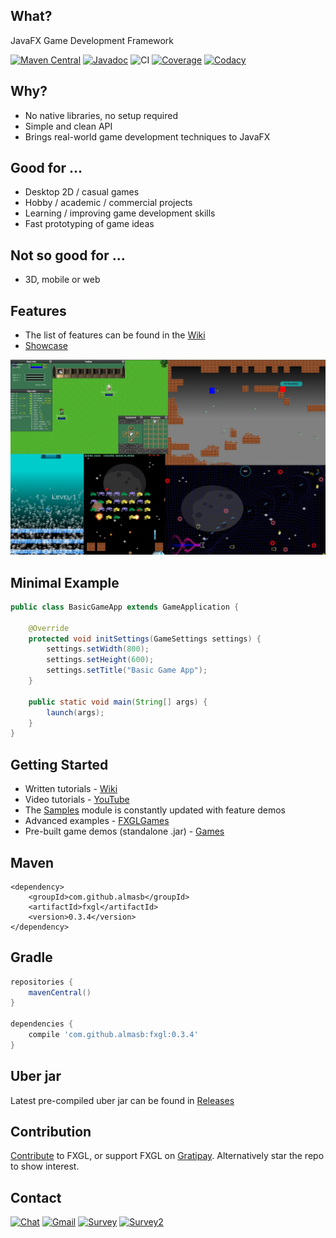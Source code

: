 ## What?

JavaFX Game Development Framework

[![Maven Central](https://img.shields.io/maven-central/v/com.github.almasb/fxgl.svg)]()
[![Javadoc](https://img.shields.io/badge/docs-javadoc-blue.svg)](https://www.javadoc.io/doc/com.github.almasb/fxgl/)
![CI](https://travis-ci.org/AlmasB/FXGL.svg?branch=master)
[![Coverage](https://api.codacy.com/project/badge/Coverage/9603c2522deb42fbb9146bedfcb860b2)](https://www.codacy.com/app/AlmasB/FXGL?utm_source=github.com&amp;utm_medium=referral&amp;utm_content=AlmasB/FXGL&amp;utm_campaign=Badge_Coverage)
[![Codacy](https://api.codacy.com/project/badge/Grade/9603c2522deb42fbb9146bedfcb860b2)](https://www.codacy.com/app/AlmasB/FXGL?utm_source=github.com&amp;utm_medium=referral&amp;utm_content=AlmasB/FXGL&amp;utm_campaign=Badge_Grade)

## Why?

* No native libraries, no setup required
* Simple and clean API
* Brings real-world game development techniques to JavaFX

## Good for ...

* Desktop 2D / casual games
* Hobby / academic / commercial projects
* Learning / improving game development skills
* Fast prototyping of game ideas

## Not so good for ...

* 3D, mobile or web

## Features

* The list of features can be found in the [Wiki](https://github.com/AlmasB/FXGL/wiki/Core-Features)
* [Showcase](http://almasb.github.io/FXGLGames/)

![promo](https://raw.githubusercontent.com/AlmasB/git-server/master/storage/images/fxgl_promo.jpg)

## Minimal Example

```java
public class BasicGameApp extends GameApplication {

    @Override
    protected void initSettings(GameSettings settings) {
        settings.setWidth(800);
        settings.setHeight(600);
        settings.setTitle("Basic Game App");
    }

    public static void main(String[] args) {
        launch(args);
    }
}
```

## Getting Started

* Written tutorials - [Wiki](https://github.com/AlmasB/FXGL/wiki)
* Video tutorials - [YouTube](https://www.youtube.com/playlist?list=PL4h6ypqTi3RTiTuAQFKE6xwflnPKyFuPp)
* The [Samples](fxgl-samples) module is constantly updated with feature demos
* Advanced examples - [FXGLGames](https://github.com/AlmasB/FXGLGames)
* Pre-built game demos (standalone .jar) - [Games](https://github.com/AlmasB/FXGLGames/tree/master/binaries)

## Maven

```maven
<dependency>
    <groupId>com.github.almasb</groupId>
    <artifactId>fxgl</artifactId>
    <version>0.3.4</version>
</dependency>
```

## Gradle

```gradle
repositories {
    mavenCentral()
}

dependencies {
    compile 'com.github.almasb:fxgl:0.3.4'
}
```

## Uber jar

Latest pre-compiled uber jar can be found in [Releases](https://github.com/AlmasB/FXGL/releases)

## Contribution

[Contribute](CONTRIBUTING.md) to FXGL, or support FXGL on [Gratipay](https://gratipay.com/FXGL/).
Alternatively star the repo to show interest.

## Contact
[![Chat](https://badges.gitter.im/AlmasB/FXGL.svg)](https://gitter.im/AlmasB/FXGL)
[![Gmail](https://img.shields.io/badge/Email-almaslvl@gmail.com-red.svg)](https://plus.google.com/+AlmasB0/about)
[![Survey](https://img.shields.io/badge/Feedback-SurveyMonkey-red.svg)](https://www.surveymonkey.com/r/BH6LLPM)
[![Survey2](https://img.shields.io/badge/Feedback-Google%20Forms-red.svg)](https://goo.gl/forms/6wrMnOBxTE1fEpOy2)

